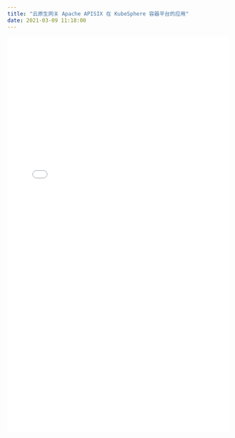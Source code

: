 ```yaml
---
title: "云原生网关 Apache APISIX 在 KubeSphere 容器平台的应用"
date: 2021-03-09 11:18:00
---
```


<iframe src="//player.bilibili.com/player.html?aid=246067431&bvid=BV1Sv411x7gS&cid=276962408&page=8" frameborder="0" scrolling="no" style="display: block; min-width: 100%; width: 100px; height: 900px; border: none; overflow: auto;"></iframe>
